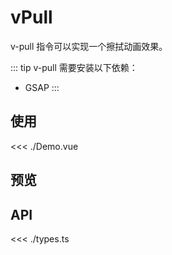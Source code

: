 <script setup lang="ts">
import Demo from './Demo.vue'
</script>

# vPull

v-pull 指令可以实现一个擦拭动画效果。

::: tip
v-pull 需要安装以下依赖：

+ GSAP
:::

## 使用

<<< ./Demo.vue

## 预览

<Demo />

## API

<<< ./types.ts